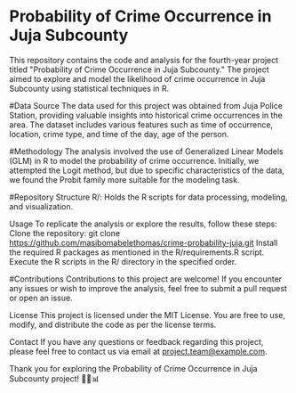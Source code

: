 # Probability of Crime Occurrence in Juja Subcounty
This repository contains the code and analysis for the fourth-year project titled "Probability of Crime Occurrence in Juja Subcounty." The project aimed to explore and model the likelihood of crime occurrence in Juja Subcounty using statistical techniques in R.

#Data Source
The data used for this project was obtained from Juja Police Station, providing valuable insights into historical crime occurrences in the area. The dataset includes various features such as time of occurrence, location, crime type, and time of the day, age of the person.

#Methodology
The analysis involved the use of Generalized Linear Models (GLM) in R to model the probability of crime occurrence. Initially, we attempted the Logit method, but due to specific characteristics of the data, we found the Probit family more suitable for the modeling task.

#Repository Structure
R/: Holds the R scripts for data processing, modeling, and visualization.

Usage
To replicate the analysis or explore the results, follow these steps:
Clone the repository: git clone https://github.com/masibomabelethomas/crime-probability-juja.git
Install the required R packages as mentioned in the R/requirements.R script.
Execute the R scripts in the R/ directory in the specified order.

#Contributions
Contributions to this project are welcome! If you encounter any issues or wish to improve the analysis, feel free to submit a pull request or open an issue.

License
This project is licensed under the MIT License. You are free to use, modify, and distribute the code as per the license terms.

Contact
If you have any questions or feedback regarding this project, please feel free to contact us via email at project.team@example.com.

Thank you for exploring the Probability of Crime Occurrence in Juja Subcounty project! 🕵️‍♀️📊
